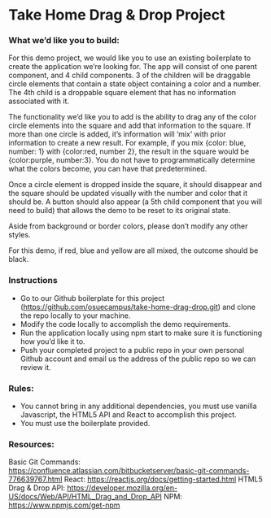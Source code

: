 # Take Home Drag & Drop Project

### What we’d like you to build:
For this demo project, we would like you to use an existing boilerplate to create the application we’re looking for. The app will consist of one parent component, and 4 child components. 3 of the children will be draggable circle elements that contain a state object containing a color and a number. The 4th child is a droppable square element that has no information associated with it.

The functionality we’d like you to add is the ability to drag any of the color circle elements into the square and add that information to the square. If more than one circle is added, it’s information will ‘mix’ with prior information to create a new result. For example, if you mix {color: blue, number: 1} with {color:red, number 2}, the result in the square would be {color:purple, number:3}. You do not have to programmatically determine what the colors become, you can have that predetermined.

Once a circle element is dropped inside the square, it should disappear and the square should be updated visually with the number and color that it should be. A button should also appear (a 5th child component that you will need to build) that allows the demo to be reset to its original state.

Aside from background or border colors, please don’t modify any other styles.

For this demo, if red, blue and yellow are all mixed, the outcome should be black. 

### Instructions
* Go to our Github boilerplate for this project (https://github.com/osuecampus/take-home-drag-drop.git) and clone the repo locally to your machine.
* Modify the code locally to accomplish the demo requirements.
* Run the application locally using npm start to make sure it is functioning how you’d like it to.
* Push your completed project to a public repo in your own personal Github account and email us the address of the public repo so we can review it.

### Rules:
* You cannot bring in any additional dependencies, you must use vanilla Javascript, the HTML5 API and React to accomplish this project.
* You must use the boilerplate provided.

### Resources:
Basic Git Commands: https://confluence.atlassian.com/bitbucketserver/basic-git-commands-776639767.html
React: https://reactjs.org/docs/getting-started.html
HTML5 Drag & Drop API: https://developer.mozilla.org/en-US/docs/Web/API/HTML_Drag_and_Drop_API
NPM: https://www.npmjs.com/get-npm